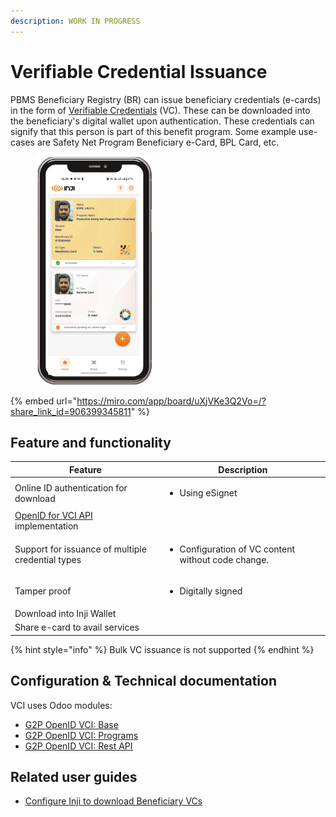 ```yaml
---
description: WORK IN PROGRESS
---
```


# Verifiable Credential Issuance

PBMS Beneficiary Registry (BR) can issue beneficiary credentials (e-cards) in the form of [Verifiable Credentials](https://www.w3.org/TR/vc-data-model/) (VC). These can be downloaded into the beneficiary's digital wallet upon authentication. These credentials can signify that this person is part of this benefit program. Some example use-cases are  Safety Net Program Beneficiary e-Card, BPL Card, etc.

<figure><img src="../../../../.gitbook/assets/beneficiary-e-card.jpg" alt="" width="188"><figcaption></figcaption></figure>

{% embed url="https://miro.com/app/board/uXjVKe3Q2Vo=/?share_link_id=906399345811" %}

## Feature and functionality

| Feature                                                                                                         | Description                                                         |
| --------------------------------------------------------------------------------------------------------------- | ------------------------------------------------------------------- |
| Online ID authentication for download                                                                           | <ul><li>Using eSignet</li></ul>                                     |
| [OpenID for VCI API](https://openid.net/specs/openid-4-verifiable-credential-issuance-1\_0.html) implementation |                                                                     |
| Support for issuance of multiple credential types                                                               | <ul><li>Configuration of VC content without code change. </li></ul> |
| Tamper proof                                                                                                    | <ul><li>Digitally signed</li></ul>                                  |
| Download into Inji Wallet                                                                                       |                                                                     |
| Share e-card to avail services                                                                                  |                                                                     |

{% hint style="info" %}
Bulk VC issuance is not supported&#x20;
{% endhint %}

## Configuration & Technical documentation

VCI uses Odoo modules:

* [G2P OpenID VCI: Base](../../odoo-modules/g2p-openid-vci-base.md)
* [G2P OpenID VCI: Programs](../../odoo-modules/g2p-openid-vci-programs.md)
* [G2P OpenID VCI: Rest API](../../odoo-modules/g2p-openid-vci-rest-api.md)

## Related user guides

* [Configure Inji to download Beneficiary VCs](user-guides/configure-inji-to-download-beneficiary-vcs.md)
